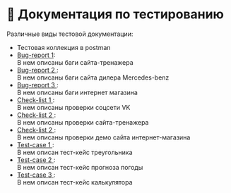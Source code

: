 # 📝 Документация по тестированию 
Различные виды тестовой документации:
 <ul>
   <li> Тестовая коллекция в postman </li> 
   <li> <a href="https://docs.google.com/spreadsheets/d/13GHz1t2-sFqbGIPcmPr64ta41BRZXLsgKLn4_Zq9sHA/edit#gid=2065501099"> Bug-report 1</a>: <br/>
     В нем описаны баги сайта-тренажера</li>
   <li> <a href="https://docs.google.com/spreadsheets/d/1xPTDRnQBV5LAAAkSLQ5oHOKwbO0h-L04gldIkrcpBNQ/edit#gid=0"> Bug-report 2 </a>: <br/>
     В нем описаны баги сайта дилера Мercedes-benz </li>
    <li> <a href="https://docs.google.com/spreadsheets/d/1xPTDRnQBV5LAAAkSLQ5oHOKwbO0h-L04gldIkrcpBNQ/edit#gid=0"> Bug-report 3 </a>: <br/>
     В нем описаны баги интернет магазина </li>
   <li><a href="https://docs.google.com/spreadsheets/d/1HltlmRmiLv1JGScdD1YVQN8kNsJxfD93eBQDld17h34/edit"> Check-list 1 </a>: <br/>
     В нем описаны проверки соцсети VK </li>
  <li><a href="https://docs.google.com/spreadsheets/d/1fBCBeGYxG0ipwg7R0uxYh6bN6bjvrLvUuAcfcNDxP8g/edit#gid=0"> Check-list 2 </a>: <br/>
    В нем описаны проверки сайта-тренажера </li>
  <li><a href="https://docs.google.com/spreadsheets/d/1yJnWwNBGhwBJnNSH_b8qf4fJMHskrBE8aKzBSWWxHxY/edit#gid=0"> Check-list 2 </a>: <br/>
    В нем описаны проверки демо сайта интернет-магазина </li>
   <li> <a href="https://docs.google.com/spreadsheets/d/1hoU7Lc6zjv3K3sU2fK-6IDwOvhdIACrY6i1nZ_Lwgg8/edit"> Test-case 1 </a>: <br/>
В нем описан тест-кейс треугольника  </li>
   <li> <a href="https://docs.google.com/spreadsheets/d/1bNo-SRMHzO4t_hIaIwlF3C7pBKNX_PfiTDjzl2qlbPY/edit#gid=0"> Test-case 2 </a>: <br/>
В нем описан тест-кейс прогноза погоды </li>
   <li> <a href="https://docs.google.com/spreadsheets/d/190R8maiT_R8jA3tAtkhdqQEp3BPX0kpiwoHK53qe1ao/edit"> Test-case 3 </a>: <br/>
В нем описан тест-кейс калькулятора </li>
</ul>

